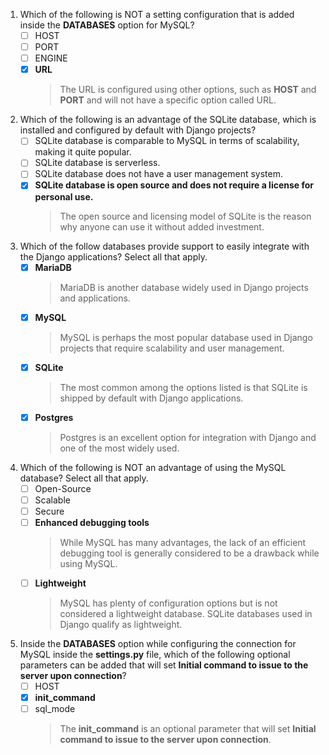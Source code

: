 1. Which of the following is NOT a setting configuration that is added inside the **DATABASES** option for MySQL?
    - [ ] HOST
    - [ ] PORT
    - [ ] ENGINE
    - [x] **URL**
        > The URL is configured using other options, such as **HOST** and **PORT** and will not have a specific option called URL.

2. Which of the following is an advantage of the SQLite database, which is installed and configured by default with Django projects?
    - [ ] SQLite database is comparable to MySQL in terms of scalability, making it quite popular.
    - [ ] SQLite database is serverless.
    - [ ] SQLite database does not have a user management system.
    - [x] **SQLite database is open source and does not require a license for personal use.**
        > The open source and licensing model of SQLite is the reason why anyone can use it without added investment.

3. Which of the follow databases provide support to easily integrate with the Django applications? Select all that apply.
    - [x] **MariaDB**
        > MariaDB is another database widely used in Django projects and applications.
    - [x] **MySQL**
        > MySQL is perhaps the most popular database used in Django projects that require scalability and user management.
    - [x] **SQLite**
        > The most common among the options listed is that SQLite is shipped by default with Django applications.
    - [x] **Postgres**
        > Postgres is an excellent option for integration with Django and one of the most widely used.

4. Which of the following is NOT an advantage of using the MySQL database? Select all that apply.
    - [ ] Open-Source
    - [ ] Scalable
    - [ ] Secure
    - [ ] **Enhanced debugging tools**
        > While MySQL has many advantages, the lack of an efficient debugging tool is generally considered to be a drawback while using MySQL.
    - [ ] **Lightweight**
        > MySQL has plenty of configuration options but is not considered a lightweight database. SQLite databases used in Django qualify as lightweight.

5. Inside the **DATABASES** option while configuring the connection for MySQL inside the **settings.py** file, which of the following optional parameters can be added that will set **Initial command to issue to the server upon connection**?
    - [ ] HOST
    - [x] **init_command**
    - [ ] sql_mode
        > The **init_command** is an optional parameter that will set **Initial command to issue to the server upon connection**.
